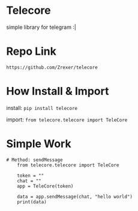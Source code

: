 # Telecore
simple library for telegram :|

# Repo Link
```
https://github.com/Zrexer/telecore
```

# How Install & Import
install:
`pip install telecore`

import:
`from telecore.telecore import TeleCore`

# Simple Work
    # Method: sendMessage
        from telecore.telecore import TeleCore

        token = ""
        chat = ""
        app = TeleCore(token)

        data = app.sendMessage(chat, "hello world")
        print(data)

